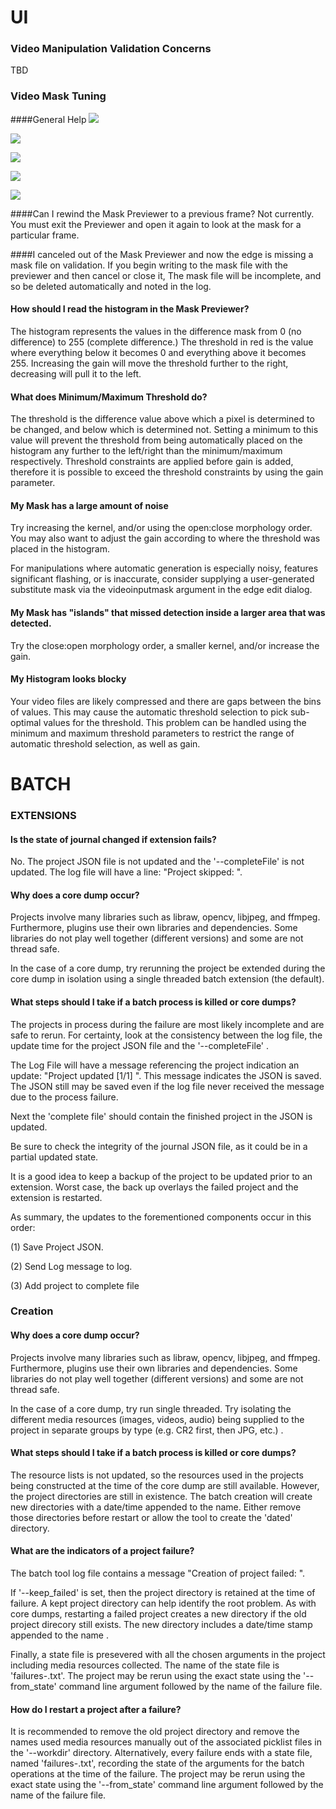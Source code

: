 # UI

### Video Manipulation Validation Concerns

TBD

### Video Mask Tuning

####General Help
![](../resources/help/videomask_previewer_slides/Video_Preview_over.png)

![](../resources/help/videomask_previewer_slides/Video_Preview_Histogram.png)

![](../resources/help/videomask_previewer_slides/Video_Preview_Images.png)

![](../resources/help/videomask_previewer_slides/Video_Preview_Parameters.png)

![](../resources/help/videomask_previewer_slides/Video_Preview_Morphology.png)

####Can I rewind the Mask Previewer to a previous frame?
Not currently. You must exit the Previewer and open it again to look at the mask for a particular frame.

####I canceled out of the Mask Previewer and now the edge is missing a mask file on validation.
If you begin writing to the mask file with the previewer and then cancel or close it, The mask file will be incomplete, 
and so be deleted automatically and noted in the log.

#### How should I read the histogram in the Mask Previewer?

The histogram represents the values in the difference mask from 0 (no difference) to 255 (complete difference.)
The threshold in red is the value where everything below it becomes 0 and everything above it becomes 255.
Increasing the gain will move the threshold further to the right, decreasing will pull it to the left.

#### What does Minimum/Maximum Threshold do?

The threshold is the difference value above which a pixel is determined to be changed, and below which is determined not.
Setting a minimum to this value will prevent the threshold from being automatically placed on the histogram
 any further to the left/right than the minimum/maximum respectively. 
 Threshold constraints are applied before gain is added, therefore it is possible to exceed the threshold constraints by using the gain parameter.

#### My Mask has a large amount of noise

Try increasing the kernel, and/or using the open:close morphology order.
You may also want to adjust the gain according to where the threshold was placed in the histogram. 

For manipulations where automatic generation is especially noisy, features significant flashing, or is inaccurate,
consider supplying a user-generated substitute mask via the videoinputmask argument in the edge edit dialog.

#### My Mask has "islands" that missed detection inside a larger area that was detected.

Try the close:open morphology order, a smaller kernel, and/or increase the gain.

#### My Histogram looks blocky

Your video files are likely compressed and there are gaps between the bins of values.
This may cause the automatic threshold selection to pick sub-optimal values for the threshold.
This problem can be handled using the minimum and maximum threshold parameters to restrict 
the range of automatic threshold selection, as well as gain.

# BATCH

### EXTENSIONS

#### Is the state of journal changed if extension fails?

No.  The project JSON file is not updated and the '--completeFile'  is not updated. The log file will have a line: "Project skipped: <projectname>".

#### Why does a core dump occur?

Projects involve many libraries such as libraw, opencv, libjpeg, and ffmpeg. Furthermore, plugins use their own libraries and dependencies.  Some libraries do not play well together (different versions) and some are not thread safe.  

In the case of a core dump, try rerunning the project be extended during the core dump in isolation using a single threaded batch extension (the default).

#### What steps should I take if a batch process is killed or core dumps?

The projects in process during the failure are most likely incomplete and are safe to rerun.  For certainty, look at the consistency between the log file, the update time for the project JSON file and the  '--completeFile' .  

The Log File will have a message referencing the project indication an update: "Project updated [1/1] <projectname>".  This message indicates the JSON is saved.  The JSON still may be saved even if the log file never received the message due to the process failure.

Next the 'complete file' should contain the finished project in the JSON is updated.  

Be sure to check the integrity of the journal JSON file, as it could be in a partial updated state.

It is a good idea to keep a backup of the project to be updated prior to an extension.  Worst case, the back up overlays the failed project and the extension is restarted.

As summary, the updates to the forementioned components occur in this order:

(1) Save Project JSON.

(2) Send Log message to log.

(3) Add project to complete file

### Creation

#### Why does a core dump occur?

Projects involve many libraries such as libraw, opencv, libjpeg, and ffmpeg. Furthermore, plugins use their own libraries and dependencies.  Some libraries do not play well together (different versions) and some are not thread safe.  

In the case of a core dump, try run single threaded. Try isolating the different media resources (images, videos, audio) being supplied to the project in separate groups by type (e.g. CR2 first, then JPG, etc.) .

#### What steps should I take if a batch process is killed or core dumps?

The resource lists is not updated, so the resources used in the projects being constructed at the time of the core dump are still available.   However, the project directories are still in existence.  The batch creation will create new directories with a date/time appended to the name.  Either remove those directories before restart or allow the tool to create the 'dated' directory.

#### What are the indicators of a project failure?

The batch tool log file contains a message "Creation of project <projectname> failed: <reason>".  

If '--keep_failed' is set, then the project directory is retained at the time of failure.  A kept project directory can help identify the root problem. As with core dumps, restarting a failed project creates a new directory if the old project direcory still exists.  The new directory includes a date/time stamp appended to the name .

Finally, a state file is presevered with all the chosen arguments in the project including media resources collected.  The name of the state file is 'failures-<datetime>.txt'.  The project may be rerun using the exact state using the '--from_state' command line argument followed by the name of the failure file.

#### How do I restart a project after a failure?

It is recommended to remove the old project directory and remove the names used media resources manually out of the associated picklist files in the '--workdir' directory.  Alternatively, every failure ends with a state file, named 'failures-<datetime>.txt', recording the state of the arguments for the batch operations at the time of the failure.   The project may be rerun using the exact state using the '--from_state' command line argument followed by the name of the failure file.

